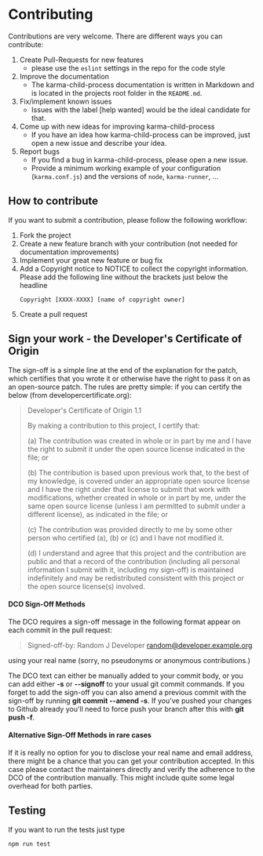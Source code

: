 # Contributing

Contributions are very welcome. There are different ways you can contribute:

1. Create Pull-Requests for new features
    * please use the `eslint` settings in the repo for the code style
1. Improve the documentation
    * The karma-child-process documentation is written in Markdown and is located in the projects root folder in the `README.md`.
1. Fix/implement known issues
    * Issues with the label [help wanted] would be the ideal candidate for that.
1. Come up with new ideas for improving karma-child-process
    * If you have an idea how karma-child-process can be improved, just open a new issue and describe your idea.
1. Report bugs
    * If you find a bug in karma-child-process, please open a new issue.
    * Provide a minimum working example of your configuration (`karma.conf.js`) and 
      the versions of `node`, `karma-runner`, ... 

## How to contribute
If you want to submit a contribution, please follow the following workflow:

1. Fork the project
2. Create a new feature branch with your contribution (not needed for documentation improvements)
3. Implement your great new feature or bug fix
4. Add a Copyright notice to NOTICE to collect the copyright information. Please add the following line without the brackets just below the headline
   ```
   Copyright [XXXX-XXXX] [name of copyright owner]
   ```
5. Create a pull request

##  Sign your work - the Developer's Certificate of Origin
The sign-off is a simple line at the end of the explanation for the patch, which certifies that you wrote it or otherwise have the right to pass it on as an open-source patch. The rules are pretty simple: if you can certify the below (from developercertificate.org):
 
> Developer's Certificate of Origin 1.1
>
> By making a contribution to this project, I certify that:
>
> (a) The contribution was created in whole or in part by me and I
>     have the right to submit it under the open source license
>     indicated in the file; or
>
> (b) The contribution is based upon previous work that, to the best
>     of my knowledge, is covered under an appropriate open source
>     license and I have the right under that license to submit that
>     work with modifications, whether created in whole or in part
>     by me, under the same open source license (unless I am
>     permitted to submit under a different license), as indicated
>     in the file; or
>
> (c) The contribution was provided directly to me by some other
>     person who certified (a), (b) or (c) and I have not modified
>     it.
>
> (d) I understand and agree that this project and the contribution
>     are public and that a record of the contribution (including all
>     personal information I submit with it, including my sign-off) is
>     maintained indefinitely and may be redistributed consistent with
>     this project or the open source license(s) involved.
 
#### DCO Sign-Off Methods
The DCO requires a sign-off message in the following format appear on each commit in the pull request:
 
> Signed-off-by: Random J Developer <random@developer.example.org>
 
using your real name (sorry, no pseudonyms or anonymous contributions.)
 
The DCO text can either be manually added to your commit body, or you can add either **-s** or **--signoff** to your usual git commit commands. If you forget to add the sign-off you can also amend a previous commit with the sign-off by running **git commit --amend -s**. If you've pushed your changes to Github already you'll need to force push your branch after this with **git push -f**.
 
 
#### Alternative Sign-Off Methods in rare cases
If it is really no option for you to disclose your real name and email address, there might be a chance that you can get your contribution accepted. In this case please contact the maintainers directly and verify the adherence to the DCO of the contribution manually. This might include quite some legal overhead for both parties.

## Testing
If you want to run the tests just type
```
npm run test
```

